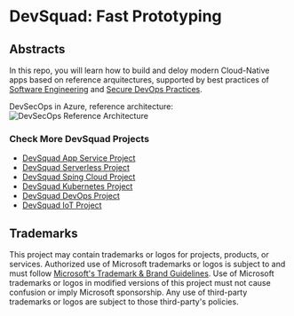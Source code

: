 # DevSquad: Fast Prototyping

## Abstracts

In this repo, you will learn how to build and deloy modern Cloud-Native apps based on reference arquitectures, supported by best practices of [Software Engineering](https://github.com/microsoft/code-with-engineering-playbook/blob/main/docs/ENG-FUNDAMENTALS-CHECKLIST.md) and [Secure DevOps Practices](https://docs.microsoft.com/en-us/azure/architecture/solution-ideas/articles/devsecops-in-github). 

DevSecOps in Azure, reference architecture:
![DevSecOps Reference Architecture](https://docs.microsoft.com/en-us/azure/architecture/solution-ideas/media/devsecops-in-github-data-flow.png)

### Check More DevSquad Projects
* [DevSquad App Service Project](https://github.com/oaviles/hello_appservice)
* [DevSquad Serverless Project](https://github.com/oaviles/hello_serverless)
* [DevSquad Sping Cloud Project](https://github.com/oaviles/hello_springcloud)
* [DevSquad Kubernetes Project](https://github.com/oaviles/hello_cloud-native)
* [DevSquad DevOps Project](https://github.com/oaviles/DevSquad/tree/main/DevOps_Wizard)
* [DevSquad IoT Project](https://github.com/luisruval/DevSquad-IoT)

## Trademarks

This project may contain trademarks or logos for projects, products, or services. Authorized use of Microsoft 
trademarks or logos is subject to and must follow 
[Microsoft's Trademark & Brand Guidelines](https://www.microsoft.com/en-us/legal/intellectualproperty/trademarks/usage/general).
Use of Microsoft trademarks or logos in modified versions of this project must not cause confusion or imply Microsoft sponsorship.
Any use of third-party trademarks or logos are subject to those third-party's policies.
